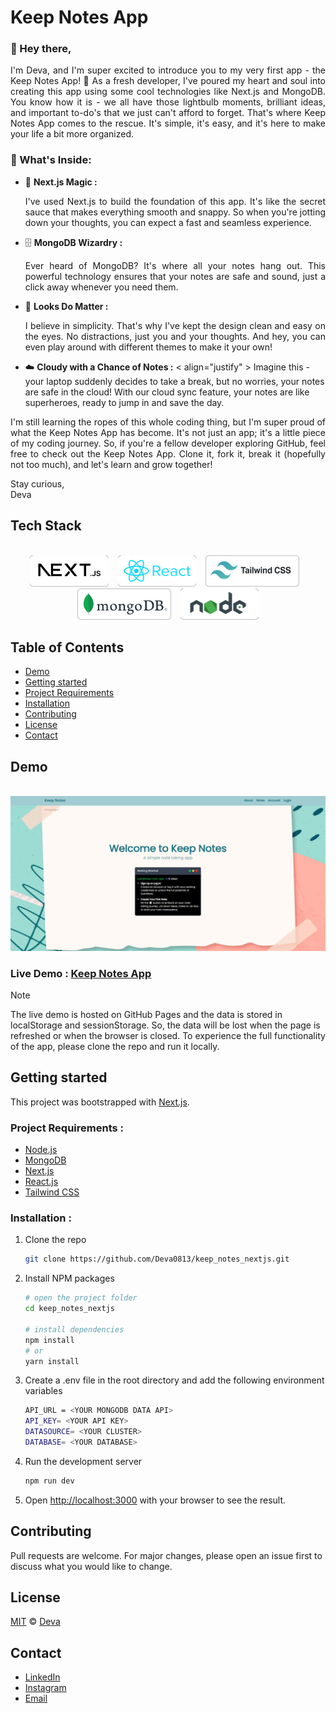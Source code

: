 # Keep Notes App



### 👋 Hey there, <br/>
<p align="justify" >
 I'm Deva, and I'm super excited to introduce you to my very first app - the Keep Notes App! 🚀 As a fresh developer, I've poured my heart and soul into creating this app using some cool technologies like Next.js and MongoDB. You know how it is - we all have those lightbulb moments, brilliant ideas, and important to-do's that we just can't afford to forget. That's where Keep Notes App comes to the rescue. It's simple, it's easy, and it's here to make your life a bit more organized. </p>

### 📃 What's Inside:



- 📝 <b> Next.js Magic : </b> <p align="justify" > I've used Next.js to build the foundation of this app. It's like the secret sauce that makes everything smooth and snappy. So when you're jotting down your thoughts, you can expect a fast and seamless experience.

- 🗄️ <b>MongoDB Wizardry :</b> <p align="justify" > Ever heard of MongoDB? It's where all your notes hang out. This powerful technology ensures that your notes are safe and sound, just a click away whenever you need them.

- 🎨 <b>Looks Do Matter :</b> <p align="justify" > I believe in simplicity. That's why I've kept the design clean and easy on the eyes. No distractions, just you and your thoughts. And hey, you can even play around with different themes to make it your own!

- ☁️ <b>Cloudy with a Chance of Notes :</b> < align="justify" > Imagine this - your laptop suddenly decides to take a break, but no worries, your notes are safe in the cloud! With our cloud sync feature, your notes are like superheroes, ready to jump in and save the day.


<p align="justify" >
I'm still learning the ropes of this whole coding thing, but I'm super proud of what the Keep Notes App has become. It's not just an app; it's a little piece of my coding journey.
So, if you're a fellow developer exploring GitHub, feel free to check out the Keep Notes App. Clone it, fork it, break it (hopefully not too much), and let's learn and grow together!

Stay curious, <br/>
Deva



## Tech Stack

<div align="center" >
<br/>
<img src="public/nextjsreadme.png" height="50"   > 
&ensp;
<img src="public/react_readmeImg.png" height="50" >
&ensp;
<img src="public/tailwindcssreadme.png" height="50" >
&ensp;
<img src="public/MongoDB_Logoreadme.png" height="50" >
&ensp;
<img src="public/nodereadme.png" height="50" >

</div>



## Table of Contents
- [Demo](#demo)
- [Getting started](#getting-started)
- [Project Requirements](#project-requirements)
- [Installation](#installation)
- [Contributing](#contributing)
- [License](#license)
- [Contact](#contact)

## Demo

<div align="center" >
&ensp;
<img src="public/keep-notes.gif" />

</div>

### Live Demo : [Keep Notes App](https://deva0813.github.io/keep_notes_nextjs/)

> [!NOTE]  
> The live demo is hosted on GitHub Pages and the data is stored in localStorage and sessionStorage. So, the data will be lost when the page is refreshed or when the browser is closed. To experience the full functionality of the app, please clone the repo and run it locally.

## Getting started
This project was bootstrapped with [Next.js](https://nextjs.org/).

### Project Requirements :
- [Node.js](https://nodejs.org/en/)
- [MongoDB](https://www.mongodb.com/)
- [Next.js](https://nextjs.org/)
- [React.js](https://reactjs.org/)
- [Tailwind CSS](https://tailwindcss.com/)

### Installation :
1. Clone the repo

   ```sh
   git clone https://github.com/Deva0813/keep_notes_nextjs.git
    ```
2. Install NPM packages

    ```sh
    # open the project folder
    cd keep_notes_nextjs

    # install dependencies
    npm install
    # or
    yarn install
    ```
3. Create a .env file in the root directory and add the following environment variables

    ```sh
    API_URL = <YOUR MONGODB DATA API>
    API_KEY= <YOUR API KEY>
    DATASOURCE= <YOUR CLUSTER>
    DATABASE= <YOUR DATABASE>
    ```
4. Run the development server

    ```sh
    npm run dev
    ```
5. Open [http://localhost:3000](http://localhost:3000) with your browser to see the result.

## Contributing
Pull requests are welcome. For major changes, please open an issue first to discuss what you would like to change.

## License

[MIT](https://choosealicense.com/licenses/mit/) © [Deva](https://github.com/Deva0813)  <br/>

## Contact
- [LinkedIn](https://www.linkedin.com/in/devanand-m-9a22351b3/)
- [Instagram](https://www.instagram.com/epic.dev/)
- [Email](mailto:devanand151101@gmail.com)
